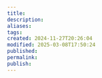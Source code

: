 ```yaml
---
title: 
description: 
aliases: 
tags: 
created: 2024-11-27T20:26:04
modified: 2025-03-08T17:50:24
published: 
permalink: 
publish: 
---
```



[^1]: a philosophical and logical explanation of love... maybe, the important thing is not why we love, but rather, how we can love better. https://www.ted.com/talks/skye_c_cleary_why_do_we_love_a_philosophical_inquiry

